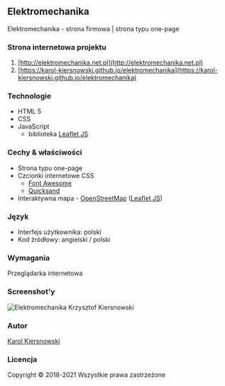 Elektromechanika
----------------

Elektromechanika - strona firmowa | strona typu one-page

### Strona internetowa projektu

1.  [http://elektromechanika.net.pl](http://elektromechanika.net.pl)
2.  [https://karol-kiersnowski.github.io/elektromechanika](https://karol-kiersnowski.github.io/elektromechanika)

### Technologie

*   HTML 5
*   CSS
*   JavaScript
	*	biblioteka [Leaflet JS](https://leafletjs.com/)

### Cechy & właściwości

*   Strona typu one-page
*   Czcionki internetowe CSS
    *   [Font Awesome](https://fontawesome.com)
    *   [Quicksand](https://fonts.google.com/specimen/Quicksand)
*   Interaktywna mapa - [OpenStreetMap](https://www.openstreetmap.org) ([Leaflet JS](https://leafletjs.com/))

### Język

*   Interfejs użytkownika: polski
*   Kod źródłowy: angielski / polski

### Wymagania

Przeglądarka internetowa

### Screenshot'y

![Elektromechanika Krzysztof Kiersnowski](https://karol-kiersnowski.github.io/img/projects/elektromechanika.png)

### Autor

[Karol Kiersnowski](https://karol-kiersnowski.github.io)

### Licencja

Copyright © 2018-2021 Wszystkie prawa zastrzeżone